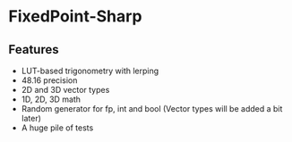 # FixedPoint-Sharp

## Features
- LUT-based trigonometry with lerping
- 48.16 precision
- 2D and 3D vector types
- 1D, 2D, 3D math
- Random generator for fp, int and bool (Vector types will be added a bit later)
- A huge pile of tests
